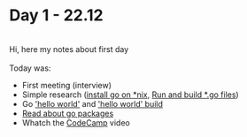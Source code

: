 # Day 1 - 22.12
<br>Hi, here my notes about first day<br>
<br>Today was:

  <ul>
    <li>First meeting (interview)</li>
    <li>Simple research (<a href="https://golangdocs.com/install-go-linux">install go on *nix</a>,
    <a href="https://gobyexample.com/hello-world">Run and build *.go files</a>)</li>
    <li>Go <a href="https://github.com/1-sw/go-internship/blob/main/day/1/main.go">'hello world'</a> and
        <a href="https://github.com/1-sw/go-internship/blob/main/day/1/main">'hello world' build</a> </li>
    <li><a href="https://thenewstack.io/understanding-golang-packages/">Read about go packages<a></li>
    <li>Whatch the <a href="https://youtu.be/YS4e4q9oBaU">CodeCamp</a> video</li>
  </ul>

